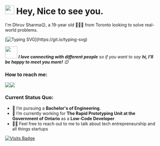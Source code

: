 <h1><img src="https://emojis.slackmojis.com/emojis/images/1531849430/4246/blob-sunglasses.gif?1531849430" width="30"/> Hey, Nice to see you.</h1>

I'm Dhruv Sharma😉, a 19-year old 👨🏻‍💻 from Toronto looking to solve real-world problems. 

[![Typing SVG](https://readme-typing-svg.herokuapp.com?vCenter=true&width=500&lines=Student+Entrepreneur+and+Aspiring+Engineer;)](https://git.io/typing-svg)

<img src="https://media.giphy.com/media/LnQjpWaON8nhr21vNW/giphy.gif" width="40"> <em><b>I love connecting with different people</b> so if you want to say <b>hi, I'll be happy to meet you more!</b> :blush:</em>

### How to reach me: 
<a href="mailto: dhruvs4747@gmail.com">
<img src="https://img.shields.io/badge/-dhruvs4747@gmail.com-7B83EB?&style=for-the-badge&logo=Microsoft-outlook&logoColor=white" ></a><a href="https://www.linkedin.com/in/dhruv-sharma-037b9814b/"><img src="https://img.shields.io/badge/dhruvsharma-%230077B5.svg?&style=for-the-badge&logo=linkedin&logoColor=white" ></a> </a>

### Current Status Quo:

- 💼 I’m pursuing a <strong>Bachelor's of Engineering</strong>.
- 🔭 I’m currently working for <strong>The Rapid Prototyping Unit at the Government of Ontario</strong> as a <strong>Low-Code Developer</strong>
- 👨‍💻 Feel free to reach out to me to talk about tech entrepreneurship and all things startups

[![Visits Badge](https://badges.pufler.dev/visits/dhruvs47/git-badges)](https://badges.pufler.dev)
